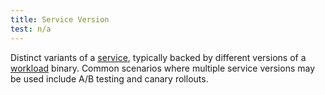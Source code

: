 ```yaml
---
title: Service Version
test: n/a
---
```


Distinct variants of a [service](/docs/reference/glossary/#service), typically backed by different versions of a [workload](/docs/reference/glossary/#workload) binary.
Common scenarios where multiple service versions may be used include A/B testing and canary rollouts.
